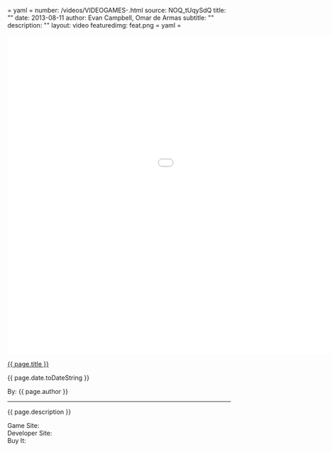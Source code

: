 = yaml =
number: /videos/VIDEOGAMES-.html
source: NOQ_tUqySdQ
title: ""
date: 2013-08-11
author: Evan Campbell, Omar de Armas
subtitle: ""
description: ""
layout: video
featuredimg: feat.png
= yaml =

<div class="vid_container">
  <iframe width="1280" height="720" src="//www.youtube.com/embed/{{ page.source }}?list=UU8V61fINLFkvZk8tCAegsFg" frameborder="0" allowfullscreen></iframe>
</div>

<a href="{{ page.url }}" class='postTitleLink'><p class='postTitle'>{{ page.title }}</p></a>
<p class='postPublished'>{{ page.date.toDateString }}</p>
<p class='postAuthor'>By: {{ page.author }}</p>
<hr>

<p class='podcastSummary'>{{ page.description }}</p>

Game Site:  
Developer Site:  
Buy It:  